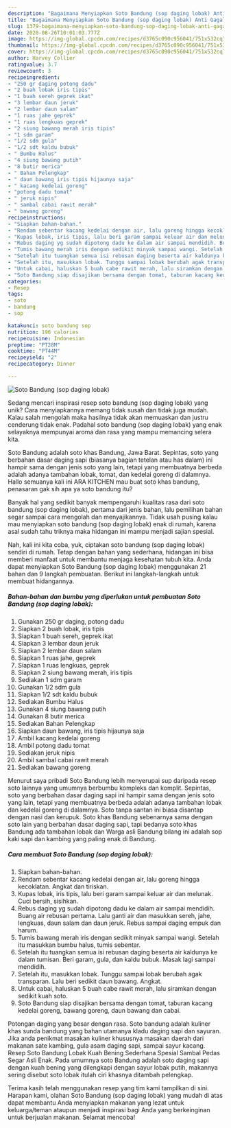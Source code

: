 ```yaml
---
description: "Bagaimana Menyiapkan Soto Bandung (sop daging lobak) Anti Gagal"
title: "Bagaimana Menyiapkan Soto Bandung (sop daging lobak) Anti Gagal"
slug: 1379-bagaimana-menyiapkan-soto-bandung-sop-daging-lobak-anti-gagal
date: 2020-08-26T10:01:03.777Z
image: https://img-global.cpcdn.com/recipes/d3765c090c956041/751x532cq70/soto-bandung-sop-daging-lobak-foto-resep-utama.jpg
thumbnail: https://img-global.cpcdn.com/recipes/d3765c090c956041/751x532cq70/soto-bandung-sop-daging-lobak-foto-resep-utama.jpg
cover: https://img-global.cpcdn.com/recipes/d3765c090c956041/751x532cq70/soto-bandung-sop-daging-lobak-foto-resep-utama.jpg
author: Harvey Collier
ratingvalue: 3.7
reviewcount: 3
recipeingredient:
- "250 gr daging potong dadu"
- "2 buah lobak iris tipis"
- "1 buah sereh geprek ikat"
- "3 lembar daun jeruk"
- "2 lembar daun salam"
- "1 ruas jahe geprek"
- "1 ruas lengkuas geprek"
- "2 siung bawang merah iris tipis"
- "1 sdm garam"
- "1/2 sdm gula"
- "1/2 sdt kaldu bubuk"
- " Bumbu Halus"
- "4 siung bawang putih"
- "8 butir merica"
- " Bahan Pelengkap"
- " daun bawang iris tipis hijaunya saja"
- " kacang kedelai goreng"
- "potong dadu tomat"
- " jeruk nipis"
- " sambal cabai rawit merah"
- " bawang goreng"
recipeinstructions:
- "Siapkan bahan-bahan."
- "Rendam sebentar kacang kedelai dengan air, lalu goreng hingga kecoklatan. Angkat dan tiriskan."
- "Kupas lobak, iris tipis, lalu beri garam sampai keluar air dan melunak. Cuci bersih, sisihkan."
- "Rebus daging yg sudah dipotong dadu ke dalam air sampai mendidih. Buang air rebusan pertama. Lalu ganti air dan masukkan sereh, jahe, lengkuas, daun salam dan daun jeruk. Rebus sampai daging empuk dan harum."
- "Tumis bawang merah iris dengan sedikit minyak sampai wangi. Setelah itu masukkan bumbu halus, tumis sebentar."
- "Setelah itu tuangkan semua isi rebusan daging beserta air kaldunya ke dalam tumisan. Beri garam, gula, dan kaldu bubuk. Masak lagi sampai mendidih."
- "Setelah itu, masukkan lobak. Tunggu sampai lobak berubah agak transparan. Lalu beri sedikit daun bawang. Angkat."
- "Untuk cabai, haluskan 5 buah cabe rawit merah, lalu siramkan dengan sedikit kuah soto."
- "Soto Bandung siap disajikan bersama dengan tomat, taburan kacang kedelai goreng, bawang goreng, daun bawang dan cabai."
categories:
- Resep
tags:
- soto
- bandung
- sop

katakunci: soto bandung sop 
nutrition: 196 calories
recipecuisine: Indonesian
preptime: "PT28M"
cooktime: "PT44M"
recipeyield: "2"
recipecategory: Dinner

---
```



![Soto Bandung (sop daging lobak)](https://img-global.cpcdn.com/recipes/d3765c090c956041/751x532cq70/soto-bandung-sop-daging-lobak-foto-resep-utama.jpg)

Sedang mencari inspirasi resep soto bandung (sop daging lobak) yang unik? Cara menyiapkannya memang tidak susah dan tidak juga mudah. Kalau salah mengolah maka hasilnya tidak akan memuaskan dan justru cenderung tidak enak. Padahal soto bandung (sop daging lobak) yang enak selayaknya mempunyai aroma dan rasa yang mampu memancing selera kita.

Soto Bandung adalah soto khas Bandung, Jawa Barat. Sepintas, soto yang berbahan dasar daging sapi (biasanya bagian tetelan atau has dalam) ini hampir sama dengan jenis soto yang lain, tetapi yang membuatnya berbeda adalah adanya tambahan lobak, tomat, dan kedelai goreng di dalamnya. Hallo semuanya kali ini ARA KITCHEN mau buat soto khas bandung, penasaran gak sih apa ya soto bandung itu?

Banyak hal yang sedikit banyak mempengaruhi kualitas rasa dari soto bandung (sop daging lobak), pertama dari jenis bahan, lalu pemilihan bahan segar sampai cara mengolah dan menyajikannya. Tidak usah pusing kalau mau menyiapkan soto bandung (sop daging lobak) enak di rumah, karena asal sudah tahu triknya maka hidangan ini mampu menjadi sajian spesial.


Nah, kali ini kita coba, yuk, ciptakan soto bandung (sop daging lobak) sendiri di rumah. Tetap dengan bahan yang sederhana, hidangan ini bisa memberi manfaat untuk membantu menjaga kesehatan tubuh kita. Anda dapat menyiapkan Soto Bandung (sop daging lobak) menggunakan 21 bahan dan 9 langkah pembuatan. Berikut ini langkah-langkah untuk membuat hidangannya.

<!--inarticleads1-->

##### Bahan-bahan dan bumbu yang diperlukan untuk pembuatan Soto Bandung (sop daging lobak):

1. Gunakan 250 gr daging, potong dadu
1. Siapkan 2 buah lobak, iris tipis
1. Siapkan 1 buah sereh, geprek ikat
1. Siapkan 3 lembar daun jeruk
1. Siapkan 2 lembar daun salam
1. Siapkan 1 ruas jahe, geprek
1. Siapkan 1 ruas lengkuas, geprek
1. Siapkan 2 siung bawang merah, iris tipis
1. Sediakan 1 sdm garam
1. Gunakan 1/2 sdm gula
1. Siapkan 1/2 sdt kaldu bubuk
1. Sediakan  Bumbu Halus
1. Gunakan 4 siung bawang putih
1. Gunakan 8 butir merica
1. Sediakan  Bahan Pelengkap
1. Siapkan  daun bawang, iris tipis hijaunya saja
1. Ambil  kacang kedelai goreng
1. Ambil potong dadu tomat
1. Sediakan  jeruk nipis
1. Ambil  sambal cabai rawit merah
1. Sediakan  bawang goreng


Menurut saya pribadi Soto Bandung lebih menyerupai sup daripada resep soto lainnya yang umumnya berbumbu kompleks dan komplit. Sepintas, soto yang berbahan dasar daging sapi ini hampir sama dengan jenis soto yang lain, tetapi yang membuatnya berbeda adalah adanya tambahan lobak dan kedelai goreng di dalamnya. Soto tanpa santan ini biasa disantap dengan nasi dan kerupuk. Soto khas Bandung sebenarnya sama dengan soto lain yang berbahan dasar daging sapi, tapi bedanya soto khas Bandung ada tambahan lobak dan Warga asli Bandung bilang ini adalah sop kaki sapi dan kambing yang paling enak di Bandung. 

<!--inarticleads2-->

##### Cara membuat Soto Bandung (sop daging lobak):

1. Siapkan bahan-bahan.
1. Rendam sebentar kacang kedelai dengan air, lalu goreng hingga kecoklatan. Angkat dan tiriskan.
1. Kupas lobak, iris tipis, lalu beri garam sampai keluar air dan melunak. Cuci bersih, sisihkan.
1. Rebus daging yg sudah dipotong dadu ke dalam air sampai mendidih. Buang air rebusan pertama. Lalu ganti air dan masukkan sereh, jahe, lengkuas, daun salam dan daun jeruk. Rebus sampai daging empuk dan harum.
1. Tumis bawang merah iris dengan sedikit minyak sampai wangi. Setelah itu masukkan bumbu halus, tumis sebentar.
1. Setelah itu tuangkan semua isi rebusan daging beserta air kaldunya ke dalam tumisan. Beri garam, gula, dan kaldu bubuk. Masak lagi sampai mendidih.
1. Setelah itu, masukkan lobak. Tunggu sampai lobak berubah agak transparan. Lalu beri sedikit daun bawang. Angkat.
1. Untuk cabai, haluskan 5 buah cabe rawit merah, lalu siramkan dengan sedikit kuah soto.
1. Soto Bandung siap disajikan bersama dengan tomat, taburan kacang kedelai goreng, bawang goreng, daun bawang dan cabai.


Potongan daging yang besar dengan rasa. Soto bandung adalah kuliner khas sunda bandung yang bahan utamanya kladu daging sapi dan sayuran. Jika anda penikmat masakan kuliner khususnya masakan daerah dari makanan sate kambing, gula asam daging sapi, sampai sayur kacang. Resep Soto Bandung Lobak Kuah Bening Sederhana Spesial Sambal Pedas Segar Asli Enak. Pada umumnya soto Bandung adalah soto daging sapi dengan kuah bening yang dilengkapi dengan sayur lobak putih, makannya sering disebut soto lobak itulah ciri khasnya ditambah pelengkap. 

Terima kasih telah menggunakan resep yang tim kami tampilkan di sini. Harapan kami, olahan Soto Bandung (sop daging lobak) yang mudah di atas dapat membantu Anda menyiapkan makanan yang lezat untuk keluarga/teman ataupun menjadi inspirasi bagi Anda yang berkeinginan untuk berjualan makanan. Selamat mencoba!
